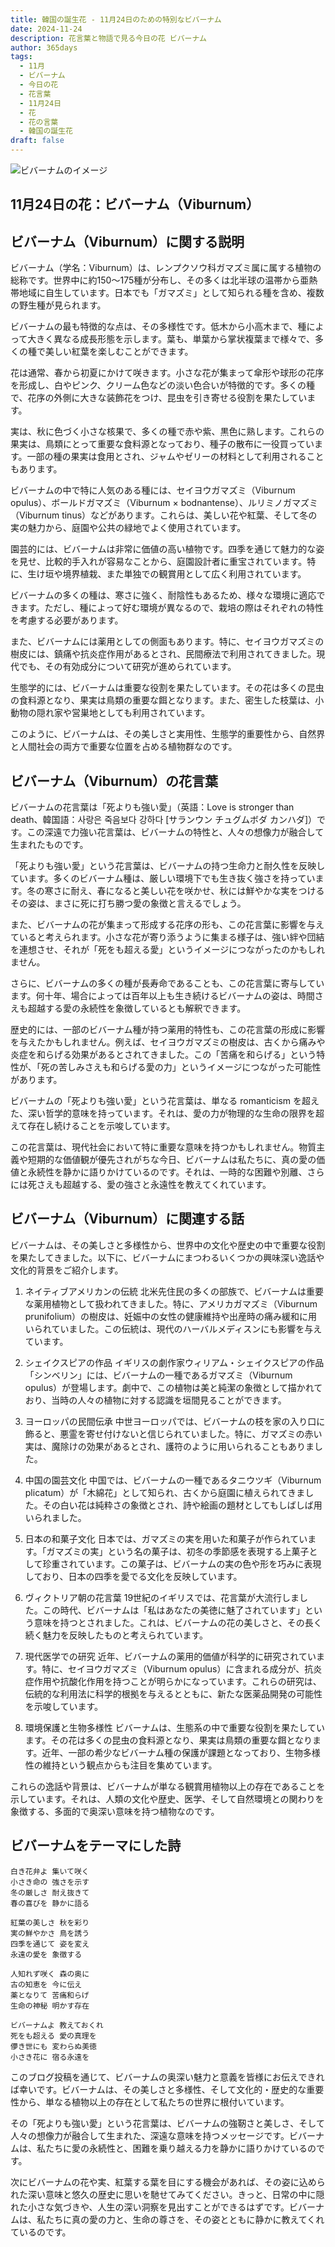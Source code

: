 ```yaml
---
title: 韓国の誕生花 - 11月24日のための特別なビバーナム
date: 2024-11-24
description: 花言葉と物語で見る今日の花 ビバーナム
author: 365days
tags:
  - 11月
  - ビバーナム
  - 今日の花
  - 花言葉
  - 11月24日
  - 花
  - 花の言葉
  - 韓国の誕生花
draft: false
---
```



![ビバーナムのイメージ](https://cdn.pixabay.com/photo/2019/05/19/21/28/viburnum-4215322_1280.jpg#center)


## 11月24日の花：ビバーナム（Viburnum）

## ビバーナム（Viburnum）に関する説明

ビバーナム（学名：Viburnum）は、レンプクソウ科ガマズミ属に属する植物の総称です。世界中に約150〜175種が分布し、その多くは北半球の温帯から亜熱帯地域に自生しています。日本でも「ガマズミ」として知られる種を含め、複数の野生種が見られます。

ビバーナムの最も特徴的な点は、その多様性です。低木から小高木まで、種によって大きく異なる成長形態を示します。葉も、単葉から掌状複葉まで様々で、多くの種で美しい紅葉を楽しむことができます。

花は通常、春から初夏にかけて咲きます。小さな花が集まって傘形や球形の花序を形成し、白やピンク、クリーム色などの淡い色合いが特徴的です。多くの種で、花序の外側に大きな装飾花をつけ、昆虫を引き寄せる役割を果たしています。

実は、秋に色づく小さな核果で、多くの種で赤や紫、黒色に熟します。これらの果実は、鳥類にとって重要な食料源となっており、種子の散布に一役買っています。一部の種の果実は食用とされ、ジャムやゼリーの材料として利用されることもあります。

ビバーナムの中で特に人気のある種には、セイヨウガマズミ（Viburnum opulus）、ボールドガマズミ（Viburnum × bodnantense）、ルリミノガマズミ（Viburnum tinus）などがあります。これらは、美しい花や紅葉、そして冬の実の魅力から、庭園や公共の緑地でよく使用されています。

園芸的には、ビバーナムは非常に価値の高い植物です。四季を通じて魅力的な姿を見せ、比較的手入れが容易なことから、庭園設計者に重宝されています。特に、生け垣や境界植栽、また単独での観賞用として広く利用されています。

ビバーナムの多くの種は、寒さに強く、耐陰性もあるため、様々な環境に適応できます。ただし、種によって好む環境が異なるので、栽培の際はそれぞれの特性を考慮する必要があります。

また、ビバーナムには薬用としての側面もあります。特に、セイヨウガマズミの樹皮には、鎮痛や抗炎症作用があるとされ、民間療法で利用されてきました。現代でも、その有効成分について研究が進められています。

生態学的には、ビバーナムは重要な役割を果たしています。その花は多くの昆虫の食料源となり、果実は鳥類の重要な餌となります。また、密生した枝葉は、小動物の隠れ家や営巣地としても利用されています。

このように、ビバーナムは、その美しさと実用性、生態学的重要性から、自然界と人間社会の両方で重要な位置を占める植物群なのです。

## ビバーナム（Viburnum）の花言葉

ビバーナムの花言葉は「死よりも強い愛」（英語：Love is stronger than death、韓国語：사랑은 죽음보다 강하다 [サランウン チュグムボダ カンハダ]）です。この深遠で力強い花言葉は、ビバーナムの特性と、人々の想像力が融合して生まれたものです。

「死よりも強い愛」という花言葉は、ビバーナムの持つ生命力と耐久性を反映しています。多くのビバーナム種は、厳しい環境下でも生き抜く強さを持っています。冬の寒さに耐え、春になると美しい花を咲かせ、秋には鮮やかな実をつけるその姿は、まさに死に打ち勝つ愛の象徴と言えるでしょう。

また、ビバーナムの花が集まって形成する花序の形も、この花言葉に影響を与えていると考えられます。小さな花が寄り添うように集まる様子は、強い絆や団結を連想させ、それが「死をも超える愛」というイメージにつながったのかもしれません。

さらに、ビバーナムの多くの種が長寿命であることも、この花言葉に寄与しています。何十年、場合によっては百年以上も生き続けるビバーナムの姿は、時間さえも超越する愛の永続性を象徴しているとも解釈できます。

歴史的には、一部のビバーナム種が持つ薬用的特性も、この花言葉の形成に影響を与えたかもしれません。例えば、セイヨウガマズミの樹皮は、古くから痛みや炎症を和らげる効果があるとされてきました。この「苦痛を和らげる」という特性が、「死の苦しみさえも和らげる愛の力」というイメージにつながった可能性があります。

ビバーナムの「死よりも強い愛」という花言葉は、単なる romanticism を超えた、深い哲学的意味を持っています。それは、愛の力が物理的な生命の限界を超えて存在し続けることを示唆しています。

この花言葉は、現代社会において特に重要な意味を持つかもしれません。物質主義や短期的な価値観が優先されがちな今日、ビバーナムは私たちに、真の愛の価値と永続性を静かに語りかけているのです。それは、一時的な困難や別離、さらには死さえも超越する、愛の強さと永遠性を教えてくれています。

## ビバーナム（Viburnum）に関連する話

ビバーナムは、その美しさと多様性から、世界中の文化や歴史の中で重要な役割を果たしてきました。以下に、ビバーナムにまつわるいくつかの興味深い逸話や文化的背景をご紹介します。

1. ネイティブアメリカンの伝統
   北米先住民の多くの部族で、ビバーナムは重要な薬用植物として扱われてきました。特に、アメリカガマズミ（Viburnum prunifolium）の樹皮は、妊娠中の女性の健康維持や出産時の痛み緩和に用いられていました。この伝統は、現代のハーバルメディスンにも影響を与えています。

2. シェイクスピアの作品
   イギリスの劇作家ウィリアム・シェイクスピアの作品「シンベリン」には、ビバーナムの一種であるガマズミ（Viburnum opulus）が登場します。劇中で、この植物は美と純潔の象徴として描かれており、当時の人々の植物に対する認識を垣間見ることができます。

3. ヨーロッパの民間伝承
   中世ヨーロッパでは、ビバーナムの枝を家の入り口に飾ると、悪霊を寄せ付けないと信じられていました。特に、ガマズミの赤い実は、魔除けの効果があるとされ、護符のように用いられることもありました。

4. 中国の園芸文化
   中国では、ビバーナムの一種であるタニウツギ（Viburnum plicatum）が「木綿花」として知られ、古くから庭園に植えられてきました。その白い花は純粋さの象徴とされ、詩や絵画の題材としてもしばしば用いられました。

5. 日本の和菓子文化
   日本では、ガマズミの実を用いた和菓子が作られています。「ガマズミの実」という名の菓子は、初冬の季節感を表現する上菓子として珍重されています。この菓子は、ビバーナムの実の色や形を巧みに表現しており、日本の四季を愛でる文化を反映しています。

6. ヴィクトリア朝の花言葉
   19世紀のイギリスでは、花言葉が大流行しました。この時代、ビバーナムは「私はあなたの美徳に魅了されています」という意味を持つとされました。これは、ビバーナムの花の美しさと、その長く続く魅力を反映したものと考えられています。

7. 現代医学での研究
   近年、ビバーナムの薬用的価値が科学的に研究されています。特に、セイヨウガマズミ（Viburnum opulus）に含まれる成分が、抗炎症作用や抗酸化作用を持つことが明らかになっています。これらの研究は、伝統的な利用法に科学的根拠を与えるとともに、新たな医薬品開発の可能性を示唆しています。

8. 環境保護と生物多様性
   ビバーナムは、生態系の中で重要な役割を果たしています。その花は多くの昆虫の食料源となり、果実は鳥類の重要な餌となります。近年、一部の希少なビバーナム種の保護が課題となっており、生物多様性の維持という観点からも注目を集めています。

これらの逸話や背景は、ビバーナムが単なる観賞用植物以上の存在であることを示しています。それは、人類の文化や歴史、医学、そして自然環境との関わりを象徴する、多面的で奥深い意味を持つ植物なのです。

## ビバーナムをテーマにした詩

    白き花弁よ 集いて咲く
    小さき命の 強さを示す
    冬の厳しさ 耐え抜きて
    春の喜びを 静かに語る

    紅葉の美しさ 秋を彩り
    実の鮮やかさ 鳥を誘う
    四季を通じて 姿を変え
    永遠の愛を 象徴する

    人知れず咲く 森の奥に
    古の知恵を 今に伝え
    薬となりて 苦痛和らげ
    生命の神秘 明かす存在

    ビバーナムよ 教えておくれ
    死をも超える 愛の真理を
    儚き世にも 変わらぬ美徳
    小さき花に 宿る永遠を

このブログ投稿を通じて、ビバーナムの奥深い魅力と意義を皆様にお伝えできれば幸いです。ビバーナムは、その美しさと多様性、そして文化的・歴史的な重要性から、単なる植物以上の存在として私たちの世界に根付いています。

その「死よりも強い愛」という花言葉は、ビバーナムの強靭さと美しさ、そして人々の想像力が融合して生まれた、深遠な意味を持つメッセージです。ビバーナムは、私たちに愛の永続性と、困難を乗り越える力を静かに語りかけているのです。

次にビバーナムの花や実、紅葉する葉を目にする機会があれば、その姿に込められた深い意味と悠久の歴史に思いを馳せてみてください。きっと、日常の中に隠れた小さな気づきや、人生の深い洞察を見出すことができるはずです。ビバーナムは、私たちに真の愛の力と、生命の尊さを、その姿とともに静かに教えてくれているのです。


